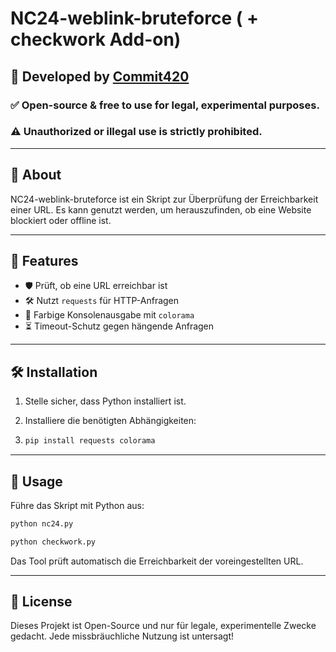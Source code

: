 # NC24-weblink-bruteforce ( + checkwork Add-on)

## 📌 Developed by [Commit420](https://github.com/Commit420)

### ✅ Open-source & free to use for legal, experimental purposes.
### ⚠️ Unauthorized or illegal use is strictly prohibited.

---

## 🔹 About
NC24-weblink-bruteforce ist ein Skript zur Überprüfung der Erreichbarkeit einer URL. Es kann genutzt werden, um herauszufinden, ob eine Website blockiert oder offline ist.

---

## 🚀 Features
- 🛡️ Prüft, ob eine URL erreichbar ist
- 🛠️ Nutzt `requests` für HTTP-Anfragen
- 🎨 Farbige Konsolenausgabe mit `colorama`
- ⏳ Timeout-Schutz gegen hängende Anfragen

---

## 🛠️ Installation
1. Stelle sicher, dass Python installiert ist.
2. Installiere die benötigten Abhängigkeiten:

3. 
   ```bash
   pip install requests colorama
   ```

---

## 📌 Usage
Führe das Skript mit Python aus:
```bash
python nc24.py
```

```bash
python checkwork.py
```
Das Tool prüft automatisch die Erreichbarkeit der voreingestellten URL.

---

## 📝 License
Dieses Projekt ist Open-Source und nur für legale, experimentelle Zwecke gedacht. Jede missbräuchliche Nutzung ist untersagt!

